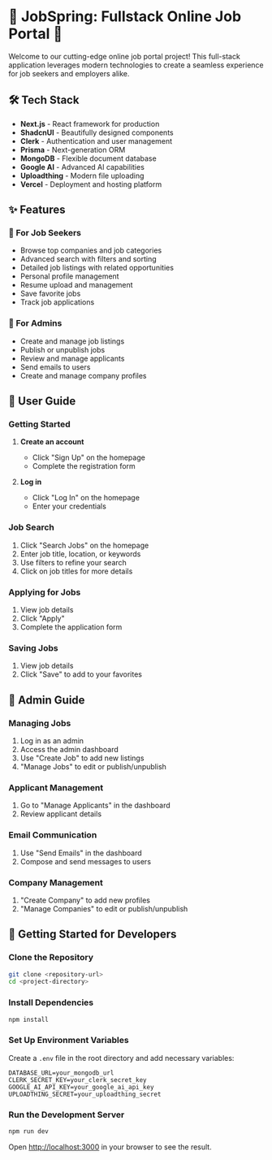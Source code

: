 # 🚀 JobSpring: Fullstack Online Job Portal 🌟

Welcome to our cutting-edge online job portal project! This full-stack application leverages modern technologies to create a seamless experience for job seekers and employers alike.

## 🛠️ Tech Stack

- **Next.js** - React framework for production
- **ShadcnUI** - Beautifully designed components
- **Clerk** - Authentication and user management
- **Prisma** - Next-generation ORM
- **MongoDB** - Flexible document database
- **Google AI** - Advanced AI capabilities
- **Uploadthing** - Modern file uploading
- **Vercel** - Deployment and hosting platform

## ✨ Features

### 👤 For Job Seekers
- Browse top companies and job categories
- Advanced search with filters and sorting
- Detailed job listings with related opportunities
- Personal profile management
- Resume upload and management
- Save favorite jobs
- Track job applications

### 👑 For Admins
- Create and manage job listings
- Publish or unpublish jobs
- Review and manage applicants
- Send emails to users
- Create and manage company profiles

## 📘 User Guide

### Getting Started

1. **Create an account**
   - Click "Sign Up" on the homepage
   - Complete the registration form

2. **Log in**
   - Click "Log In" on the homepage
   - Enter your credentials

### Job Search

1. Click "Search Jobs" on the homepage
2. Enter job title, location, or keywords
3. Use filters to refine your search
4. Click on job titles for more details

### Applying for Jobs

1. View job details
2. Click "Apply"
3. Complete the application form

### Saving Jobs

1. View job details
2. Click "Save" to add to your favorites

## 🔧 Admin Guide

### Managing Jobs

1. Log in as an admin
2. Access the admin dashboard
3. Use "Create Job" to add new listings
4. "Manage Jobs" to edit or publish/unpublish

### Applicant Management

1. Go to "Manage Applicants" in the dashboard
2. Review applicant details

### Email Communication

1. Use "Send Emails" in the dashboard
2. Compose and send messages to users

### Company Management

1. "Create Company" to add new profiles
2. "Manage Companies" to edit or publish/unpublish

## 🚀 Getting Started for Developers

### Clone the Repository

```bash
git clone <repository-url>
cd <project-directory>
```

### Install Dependencies

```bash
npm install
```

### Set Up Environment Variables

Create a `.env` file in the root directory and add necessary variables:

```
DATABASE_URL=your_mongodb_url
CLERK_SECRET_KEY=your_clerk_secret_key
GOOGLE_AI_API_KEY=your_google_ai_api_key
UPLOADTHING_SECRET=your_uploadthing_secret
```

### Run the Development Server

```bash
npm run dev
```

Open [http://localhost:3000](http://localhost:3000) in your browser to see the result.